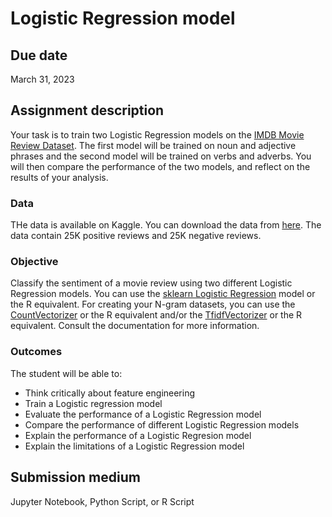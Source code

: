 # Logistic Regression model

## Due date

March 31, 2023

## Assignment description

Your task is to train two Logistic Regression models on the [IMDB Movie Review Dataset](https://www.kaggle.com/datasets/lakshmi25npathi/imdb-dataset-of-50k-movie-reviews). The first model will be trained on noun and adjective phrases and the second model will be trained on verbs and adverbs. You will then compare the performance of the two models, and reflect on the results of your analysis.

### Data

THe data is available on Kaggle. You can download the data from [here](https://www.kaggle.com/lakshmi25npathi/imdb-dataset-of-50k-movie-reviews). The data contain 25K positive reviews and 25K negative reviews.

### Objective

Classify the sentiment of a movie review using two different Logistic Regression models. You can use the [sklearn Logistic Regression](https://scikit-learn.org/stable/modules/generated/sklearn.linear_model.LogisticRegression.html) model or the R equivalent. For creating your N-gram datasets, you can use the [CountVectorizer](https://scikit-learn.org/stable/modules/generated/sklearn.feature_extraction.text.CountVectorizer.html) or the R equivalent and/or the [TfidfVectorizer](https://scikit-learn.org/stable/modules/generated/sklearn.feature_extraction.text.TfidfVectorizer.html) or the R equivalent. Consult the documentation for more information.

### Outcomes

The student will be able to:

* Think critically about feature engineering
* Train a Logistic regression model
* Evaluate the performance of a Logistic Regression model
* Compare the performance of different Logistic Regression models
* Explain the performance of a Logistic Regresion model
* Explain the limitations of a Logistic Regression model

## Submission medium

Jupyter Notebook, Python Script, or R Script